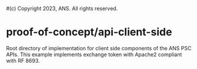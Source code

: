 #(c) Copyright 2023, ANS. All rights reserved.
# proof-of-concept/api-client-side
Root directory of implementation for client side components of the ANS PSC APIs. This example implements exchange token with Apache2 compliant with RF 8693.